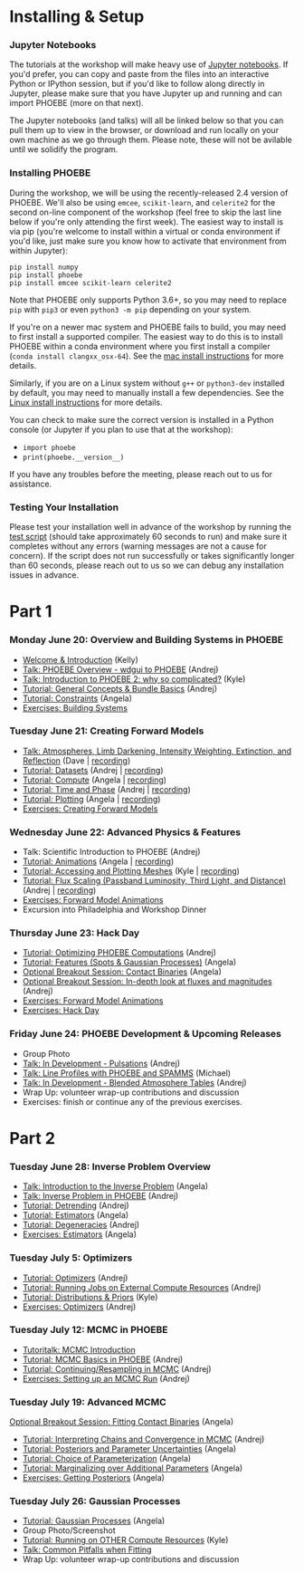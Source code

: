
# Installing & Setup

### Jupyter Notebooks

The tutorials at the workshop will make heavy use of [Jupyter notebooks](https://jupyter.org/install).  If you'd prefer, you can copy and paste from the files into an interactive Python or IPython session, but if you'd like to follow along directly in Jupyter, please make sure that you have Jupyter up and running and can import PHOEBE (more on that next).

The Jupyter notebooks (and talks) will all be linked below so that you can pull them up to view in the browser, or download and run locally on your own machine as we go through them. Please note, these will not be avilable until we solidify the program.

### Installing PHOEBE

During the workshop, we will be using the recently-released 2.4 version of PHOEBE.  We'll also be using `emcee`, `scikit-learn`, and `celerite2` for the second on-line component of the workshop (feel free to skip the last line below if you're only attending the first week).  The easiest way to install is via pip (you're welcome to install within a virtual or conda environment if you'd like, just make sure you know how to activate that environment from within Jupyter):

```
pip install numpy
pip install phoebe
pip install emcee scikit-learn celerite2
```

Note that PHOEBE only supports Python 3.6+, so you may need to replace `pip` with `pip3` or even `python3 -m pip` depending on your system.

If you're on a newer mac system and PHOEBE fails to build, you may need to first install a supported compiler.  The easiest way to do this is to install PHOEBE within a conda environment where you first install a compiler (`conda install clangxx_osx-64`).  See the [mac install instructions](http://phoebe-project.org/install/latest/mac/auto) for more details.

Similarly, if you are on a Linux system without `g++` or `python3-dev` installed by default, you may need to manually install a few dependencies.  See the [Linux install instructions](http://phoebe-project.org/install/latest/linux/auto) for more details.

You can check to make sure the correct version is installed in a Python console (or Jupyter if you plan to use that at the workshop):

* `import phoebe`
* `print(phoebe.__version__)`

If you have any troubles before the meeting, please reach out to us for assistance.


### Testing Your Installation


Please test your installation well in advance of the workshop by running the [test script](https://raw.githubusercontent.com/phoebe-project/phoebe2-workshop/2022june/test_install.py) (should take approximately 60 seconds to run) and make sure it completes without any errors (warning messages are not a cause for concern).  If the script does not run successfully or takes significantly longer than 60 seconds, please reach out to us so we can debug any installation issues in advance.

# Part 1

### Monday June 20: Overview and Building Systems in PHOEBE

* [Welcome & Introduction](https://docs.google.com/presentation/d/e/2PACX-1vRMXSVmy3BlJDXqQnmC_PPvuO-kQ1-NAPWEz-gk5laHL0w7kSC75EcXInDY6ZHMPsTJopfPCAfX5z-g/pub?start=false&loop=false&delayms=3000) (Kelly)
* [Talk: PHOEBE Overview - wdgui to PHOEBE](https://docs.google.com/presentation/d/e/2PACX-1vTcg5sbS9wdqg5b5g1fwe_VoyMG1THPX6mQx4VDbvZOUfKMS6FAd8pYcBl0HeyN5prpDzi54nNZfVB7/pub?start=false&loop=false&delayms=3000) (Andrej)
* [Talk: Introduction to PHOEBE 2: why so complicated?](https://docs.google.com/presentation/d/e/2PACX-1vQJKn6aqRFU6eJ34TZRJqllb7fOm6f-vaiBnXMkdaqV2MNGtjCSLM_iVDEP49naPiWH36yjbq1ugbLj/pub?start=false&loop=false&delayms=3000) (Kyle)
* [Tutorial: General Concepts & Bundle Basics](./Tutorial_01_bundle_basics.ipynb) (Andrej)
* [Tutorial: Constraints](./Tutorial_02_constraints.ipynb) (Angela)
* [Exercises: Building Systems](./Exercises_01_building_systems.ipynb)


### Tuesday June 21: Creating Forward Models

* [Talk: Atmospheres, Limb Darkening, Intensity Weighting, Extinction, and Reflection](https://docs.google.com/presentation/d/e/2PACX-1vTX__cTcowjUGuJ18jYY85tWX9VjjYEu7ISEkLgMMFKSFUNNFPHRreGW_LaUjSsQF62-M5od-J37LAu/pub?start=false&loop=false&delayms=3000) (Dave | [recording](https://villanova.zoom.us/rec/play/jnVnZB3zHfvBWyzc05c_BtiNry0Zhs1ZJgNVyzBgT3E4zuvulqKCZAzWzKW_YLkR63fUj52bqMpNSRn_.-KePrQm8hToe0AaH?startTime=1655816634000&_x_zm_rtaid=pF3w6te9StyTu82-N3L2kg.1655987342438.40ced37e340d57c15326873d874d9553&_x_zm_rhtaid=741))
* [Tutorial: Datasets](./Tutorial_03_datasets.ipynb) (Andrej | [recording](http://phoebe-project.org/static/workshops/2022june/2022.06.21.02_datasets.mp4))
* [Tutorial: Compute](./Tutorial_04_compute.ipynb) (Angela | [recording](http://phoebe-project.org/static/workshops/2022june/2022.06.21.03_compute.mp4))
* [Tutorial: Time and Phase](./Tutorial_05_time_and_phase.ipynb) (Andrej | [recording](https://villanova.zoom.us/rec/share/UGQ_6ctjZQC_Wd7pqxVaF6pukjFfsZE0Xpdcv7QK3zNiNoP1COnWyYuZzrCQt1CU.chDhgZpJmlKjtLST?startTime=1655832876000))
* [Tutorial: Plotting](./Tutorial_06_plotting.ipynb) (Angela | [recording](http://phoebe-project.org/static/workshops/2022june/2022.06.21.05_plotting.mp4))
* [Exercises: Creating Forward Models](./Exercises_02_forward_models.ipynb)


### Wednesday June 22: Advanced Physics & Features


* Talk: Scientific Introduction to PHOEBE (Andrej)
* [Tutorial: Animations](./Tutorial_07_animations.ipynb) (Angela | [recording](http://phoebe-project.org/static/workshops/2022june/2022.06.22.02_animations.mp4))
* [Tutorial: Accessing and Plotting Meshes](./Tutorial_08_meshes.ipynb) (Kyle | [recording](http://phoebe-project.org/static/workshops/2022june/2022.06.22.03_meshes.mp4))
* [Tutorial: Flux Scaling (Passband Luminosity, Third Light, and Distance)](./Tutorial_09_pblum_l3_distance.ipynb) (Andrej | [recording](http://phoebe-project.org/static/workshops/2022june/2022.06.22.04_pblum_l3_distance.mp4))
* [Exercises: Forward Model Animations](./Exercises_03_animations.ipynb)
* Excursion into Philadelphia and Workshop Dinner


### Thursday June 23: Hack Day


* [Tutorial: Optimizing PHOEBE Computations](./Tutorial_11_optimizing_computations.ipynb) (Andrej)
* [Tutorial: Features (Spots & Gaussian Processes)](./Tutorial_10_features.ipynb) (Angela)
* [Optional Breakout Session: Contact Binaries](./Tutorial_12_semidetached_contact.ipynb) (Angela)
* [Optional Breakout Session: In-depth look at fluxes and magnitudes](./Tutorial_13_flux_calibration.ipynb) (Andrej)
* [Exercises: Forward Model Animations](./Exercises_03_animations.ipynb)
* [Exercises: Hack Day](./Exercises_04_hack_day.ipynb)


### Friday June 24: PHOEBE Development & Upcoming Releases


* Group Photo
* [Talk: In Development - Pulsations](https://docs.google.com/presentation/d/e/2PACX-1vTY9f-XjDgw5knxFRDKpwNzNp8OMFMsH0nC9zYN1_TBxndnFuRSoKejpuDK34JJ_b0wrkfTlu5hy1Ki/pub?start=false&loop=false&delayms=3000) (Andrej)
* [Talk: Line Profiles with PHOEBE and SPAMMS](https://docs.google.com/presentation/d/e/2PACX-1vRT4EwgIf7ocn8JJFyULGhaVJvi7c4zZT36ttaXJ8qN4krQ7uaX1QMUmlTpMcyBo_GhNRIVjlzHmAIM/pub?start=false&loop=false&delayms=3000) (Michael)
* [Talk: In Development - Blended Atmosphere Tables](https://docs.google.com/presentation/d/e/2PACX-1vStqWOOdGpaQcGbvKVU3uwPxfc70Dr1K_w3dHSas7dv3s48ZeBkWI4gjd0pqffJDc5Gjk9Z1CrCojY2/pub?start=false&loop=false&delayms=3000) (Andrej)
* Wrap Up: volunteer wrap-up contributions and discussion
* Exercises: finish or continue any of the previous exercises.

# Part 2

### Tuesday June 28: Inverse Problem Overview

* [Talk: Introduction to the Inverse Problem](https://docs.google.com/presentation/d/e/2PACX-1vR-fRxNcn5PEMQ6Rvq5dEHALVIDs62OqGDDaWr2liCNMrtcP-h6u4WztVxUhGoGvKQTh9DXyN9xXLYh/pub?start=false&loop=false&delayms=3000) (Angela)
* [Talk: Inverse Problem in PHOEBE](https://docs.google.com/presentation/d/e/2PACX-1vT_GwcoD_0Tz-5V1dEolYYFCMp2qxrfKqfySOCI9QU3rpMuR7ANGY_rDiLRZbXnrvTN57x6qndroC0Z/pub?start=false&loop=false&delayms=3000) (Andrej)
* [Tutorial: Detrending](./Tutorial_14_detrending.ipynb) (Andrej)
* [Tutorial: Estimators](./Tutorial_15_estimators.ipynb) (Angela)
* [Tutorial: Degeneracies](./Tutorial_16_degeneracy.ipynb) (Andrej)
* [Exercises: Estimators](./Exercises_06_estimators.ipynb) (Angela)


### Tuesday July 5: Optimizers

* [Tutorial: Optimizers](./Tutorial_17_optimizers.ipynb) (Andrej)
* [Tutorial: Running Jobs on External Compute Resources](./Tutorial_18_server.ipynb) (Andrej)
* [Tutorial: Distributions & Priors](./Tutorial_19_distributions.ipynb) (Kyle)
* [Exercises: Optimizers](./Exercises_07_optimizers.ipynb) (Andrej)


### Tuesday July 12: MCMC in PHOEBE

* [Tutoritalk: MCMC Introduction](./mcmc_generic.ipynb)
* [Tutorial: MCMC Basics in PHOEBE](./Tutorial_20_mcmc.ipynb) (Andrej)
* [Tutorial: Continuing/Resampling in MCMC](./Tutorial_21_mcmc_continued.ipynb) (Andrej)
* [Exercises: Setting up an MCMC Run](./Exercises_08_mcmc.ipynb) (Andrej)

### Tuesday July 19: Advanced MCMC

[Optional Breakout Session: Fitting Contact Binaries](https://docs.google.com/presentation/d/e/2PACX-1vRrcYeotz37WyqXCmBQqwqH7dkHBUi-D6SMvAiZketoqlkGCmZ7vWhPgD46dx_pl_SCs3nPrNB4bOgV/pub?start=false&loop=false&delayms=3000) (Angela)


* [Tutorial: Interpreting Chains and Convergence in MCMC](./Tutorial_22_convergence.ipynb) (Andrej)
* [Tutorial: Posteriors and Parameter Uncertainties](./Tutorial_23_posteriors.ipynb) (Angela)
* [Tutorial: Choice of Parameterization](./Tutorial_24_parameterization.ipynb) (Angela)
* [Tutorial: Marginalizing over Additional Parameters](./Tutorial_25_marginalization.ipynb) (Angela)
* [Exercises: Getting Posteriors](./Exercises_07_posteriors.ipynb) (Angela)


### Tuesday July 26: Gaussian Processes


* [Tutorial: Gaussian Processes](./Tutorial_26_gaussian_processes.ipynb) (Angela)
* Group Photo/Screenshot
* [Tutorial: Running on OTHER Compute Resources](./Tutorial_27_server_other.ipynb) (Kyle)
* [Talk: Common Pitfalls when Fitting](https://docs.google.com/presentation/d/e/2PACX-1vTI2tTM7K307S8KRn_agtd_4IoXfwgA2_e4yfH47UzlwEdn0sl59tKSibZxHlfgbF43KPfWCgxgA1Fx/pub?start=false&loop=false&delayms=3000)
* Wrap Up: volunteer wrap-up contributions and discussion
